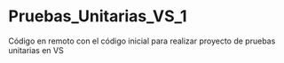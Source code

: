# Pruebas_Unitarias_VS_1
Código en remoto con el código inicial para realizar proyecto de pruebas unitarias en VS
